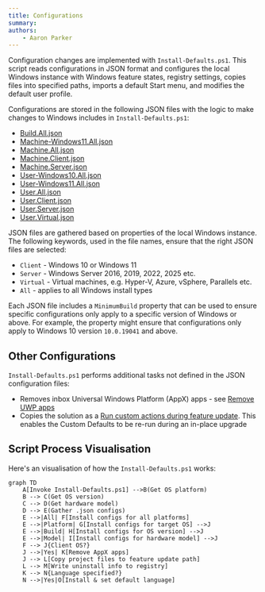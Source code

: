 ```yaml
---
title: Configurations
summary:
authors:
    - Aaron Parker
---
```

Configuration changes are implemented with `Install-Defaults.ps1`. This script reads configurations in JSON format and configures the local Windows instance with Windows feature states, registry settings, copies files into specified paths, imports a default Start menu, and modifies the default user profile.

Configurations are stored in the following JSON files with the logic to make changes to Windows includes in `Install-Defaults.ps1`:

* [Build.All.json](https://github.com/aaronparker/image-customise/blob/main/src/Build.All.json)
* [Machine-Windows11.All.json](https://github.com/aaronparker/image-customise/blob/main/src/Machine-Windows11.All.json)
* [Machine.All.json](https://github.com/aaronparker/image-customise/blob/main/src/Machine.All.json)
* [Machine.Client.json](https://github.com/aaronparker/image-customise/blob/main/src/Machine.Client.json)
* [Machine.Server.json](https://github.com/aaronparker/image-customise/blob/main/src/Machine.Server.json)
* [User-Windows10.All.json](https://github.com/aaronparker/image-customise/blob/main/src/User-Windows10.All.json)
* [User-Windows11.All.json](https://github.com/aaronparker/image-customise/blob/main/src/User-Windows11.All.json)
* [User.All.json](https://github.com/aaronparker/image-customise/blob/main/src/User.All.json)
* [User.Client.json](https://github.com/aaronparker/image-customise/blob/main/src/User.Client.json)
* [User.Server.json](https://github.com/aaronparker/image-customise/blob/main/src/User.Machine.json)
* [User.Virtual.json](https://github.com/aaronparker/image-customise/blob/main/src/User.Virtual.json)

JSON files are gathered based on properties of the local Windows instance. The following keywords, used in the file names, ensure that the right JSON files are selected:

* `Client` - Windows 10 or Windows 11
* `Server` - Windows Server 2016, 2019, 2022, 2025 etc.
* `Virtual` - Virtual machines, e.g. Hyper-V, Azure, vSphere, Parallels etc.
* `All` - applies to all Windows install types

Each JSON file includes a `MinimumBuild` property that can be used to ensure specific configurations only apply to a specific version of Windows or above. For example, the property might ensure that configurations only apply to Windows 10 version `10.0.19041` and above.

## Other Configurations

`Install-Defaults.ps1` performs additional tasks not defined in the JSON configuration files:

* Removes inbox Universal Windows Platform (AppX) apps - see [Remove UWP apps](https://stealthpuppy.com/image-customise/appxapps/)
* Copies the solution as a [Run custom actions during feature update](https://learn.microsoft.com/en-gb/windows-hardware/manufacture/desktop/windows-setup-enable-custom-actions?view=windows-11). This enables the Custom Defaults to be re-run during an in-place upgrade

## Script Process Visualisation

Here's an visualisation of how the `Install-Defaults.ps1` works:

```mermaid
graph TD
    A[Invoke Install-Defaults.ps1] -->B(Get OS platform)
    B --> C(Get OS version)
    C --> D(Get hardware model)
    D --> E(Gather .json configs)
    E -->|All| F[Install configs for all platforms]
    E -->|Platform| G[Install configs for target OS] -->J
    E -->|Build| H[Install configs for OS version] -->J
    E -->|Model| I[Install configs for hardware model] -->J
    F --> J{Client OS?}
    J -->|Yes| K[Remove AppX apps]
    J --> L[Copy project files to feature update path]
    L --> M[Write uninstall info to registry]
    K --> N{Language specified?}
    N -->|Yes|O[Install & set default language]
```
